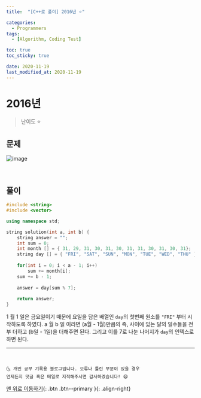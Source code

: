 ```yaml
---
title:  "[C++로 풀이] 2016년 ⭐" 

categories:
  - Programmers
tags:
  - [Algorithm, Coding Test]

toc: true
toc_sticky: true

date: 2020-11-19
last_modified_at: 2020-11-19
---
```



# 2016년

> 난이도 ⭐

## 문제

![image](https://user-images.githubusercontent.com/42318591/99638040-07856180-2a89-11eb-9837-558423aaed3c.png)


<br>

## 풀이 

```cpp
#include <string>
#include <vector>

using namespace std;

string solution(int a, int b) {
    string answer = "";
    int sum = 0;
    int month [] = { 31, 29, 31, 30, 31, 30, 31, 31, 30, 31, 30, 31};
    string day [] = { "FRI", "SAT", "SUN", "MON", "TUE", "WED", "THU" };
    
    for(int i = 0; i < a - 1; i++)
        sum += month[i];
    sum += b - 1;
    
    answer = day[sum % 7];
    
    return answer;
}
```

1 월 1 일은 금요일이기 때문에 요일을 담은 배열인 `day`의 첫번째 원소를 `"FRI"` 부터 시작하도록 하였다. a 월 b 일 이라면 (a월 - 1월)만큼의 즉, 사이에 있는 달의 일수들을 전부 더하고 (b일 - 1일)을 더해주면 된다. 그리고 이를 7로 나눈 나머지가 `day`의 인덱스로 하면 된다.


***
<br>

    🌜 개인 공부 기록용 블로그입니다. 오류나 틀린 부분이 있을 경우 
    언제든지 댓글 혹은 메일로 지적해주시면 감사하겠습니다! 😄

[맨 위로 이동하기](#){: .btn .btn--primary }{: .align-right}
